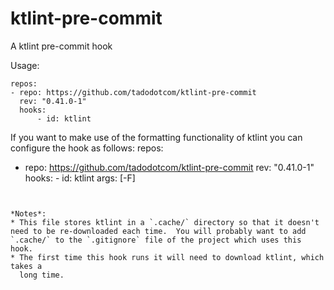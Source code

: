 # ktlint-pre-commit
A ktlint pre-commit hook

Usage:

```
repos:
- repo: https://github.com/tadodotcom/ktlint-pre-commit
  rev: "0.41.0-1"
  hooks:
      - id: ktlint
```

If you want to make use of the formatting functionality of ktlint you can configure
the hook as follows:
repos:
- repo: https://github.com/tadodotcom/ktlint-pre-commit
  rev: "0.41.0-1"
  hooks:
      - id: ktlint
        args: [-F]
```


*Notes*:
* This file stores ktlint in a `.cache/` directory so that it doesn't need to be re-downloaded each time.  You will probably want to add `.cache/` to the `.gitignore` file of the project which uses this hook.
* The first time this hook runs it will need to download ktlint, which takes a
  long time.

